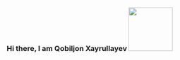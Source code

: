 ### Hi there, I am Qobiljon Xayrullayev <img src="https://media3.giphy.com/media/v1.Y2lkPTc5MGI3NjExa2ZuYTJya3V1dW1ka3JjYWtxeWtwZ2h1eDB0cjY4azN3bXZzb3pxdyZlcD12MV9pbnRlcm5hbF9naWZfYnlfaWQmY3Q9cw/Zl6Bn3ZJMqpNDT3sXS/giphy.gif" width="100px">
